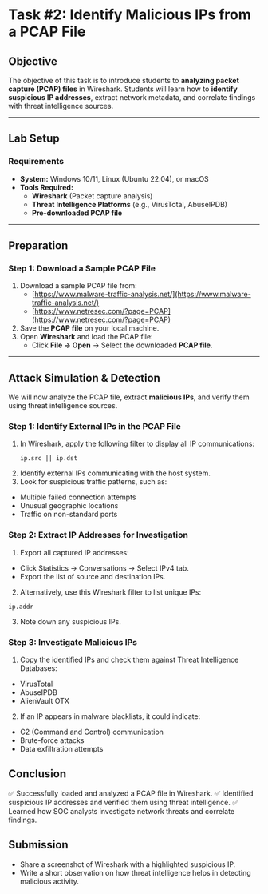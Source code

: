 # **Task #2: Identify Malicious IPs from a PCAP File**

## **Objective**  
The objective of this task is to introduce students to **analyzing packet capture (PCAP) files** in Wireshark. Students will learn how to **identify suspicious IP addresses**, extract network metadata, and correlate findings with threat intelligence sources.

---

## **Lab Setup**  
### **Requirements**  
- **System:** Windows 10/11, Linux (Ubuntu 22.04), or macOS  
- **Tools Required:**  
  - **Wireshark** (Packet capture analysis)  
  - **Threat Intelligence Platforms** (e.g., VirusTotal, AbuseIPDB)  
  - **Pre-downloaded PCAP file**  

---

## **Preparation**  
### **Step 1: Download a Sample PCAP File**  
1. Download a sample PCAP file from:  
   - [https://www.malware-traffic-analysis.net/](https://www.malware-traffic-analysis.net/)  
   - [https://www.netresec.com/?page=PCAP](https://www.netresec.com/?page=PCAP)  
2. Save the **PCAP file** on your local machine.  
3. Open **Wireshark** and load the PCAP file:  
   - Click **File → Open** → Select the downloaded **PCAP file**.

---

## **Attack Simulation & Detection**  
We will now analyze the PCAP file, extract **malicious IPs**, and verify them using threat intelligence sources.

### **Step 1: Identify External IPs in the PCAP File**  
1. In Wireshark, apply the following filter to display all IP communications:  
   ```plaintext
   ip.src || ip.dst
   ```
2. Identify external IPs communicating with the host system.
3. Look for suspicious traffic patterns, such as:
- Multiple failed connection attempts
- Unusual geographic locations
- Traffic on non-standard ports

### Step 2: Extract IP Addresses for Investigation
1. Export all captured IP addresses:
- Click Statistics → Conversations → Select IPv4 tab.
- Export the list of source and destination IPs.
2. Alternatively, use this Wireshark filter to list unique IPs:
```
ip.addr
```
3. Note down any suspicious IPs.

### Step 3: Investigate Malicious IPs
1. Copy the identified IPs and check them against Threat Intelligence Databases:
- VirusTotal
- AbuseIPDB
- AlienVault OTX

2. If an IP appears in malware blacklists, it could indicate:
- C2 (Command and Control) communication
- Brute-force attacks
- Data exfiltration attempts

## Conclusion
✅ Successfully loaded and analyzed a PCAP file in Wireshark.
✅ Identified suspicious IP addresses and verified them using threat intelligence.
✅ Learned how SOC analysts investigate network threats and correlate findings.

## Submission
- Share a screenshot of Wireshark with a highlighted suspicious IP.
- Write a short observation on how threat intelligence helps in detecting malicious activity.
